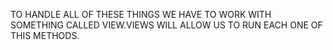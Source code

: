  <!-- CREATE --MAKE NEW  {CURD}
RETRIVE-- GET
UPDATE --UPDATE
DELETE--DELETE

LIST/SEARCH -->

<!-- CREATE--POST METHOD {HGP}
RETREIVE--GET--LIST/SEARCH
UPDATE--PUT/PATCH UPDATE
DELETE--DELETE -->
 

 TO HANDLE ALL OF THESE THINGS WE HAVE TO WORK WITH SOMETHING CALLED VIEW.VIEWS WILL ALLOW US TO RUN EACH ONE OF THIS METHODS.